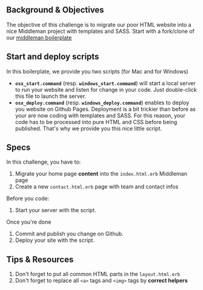 ## Background & Objectives

The objective of this challenge is to migrate our poor HTML website into a nice Middleman project with templates and SASS. Start with a fork/clone of our [middleman boilerplate](https://github.com/lewagon/middleman-boilerplate)

## Start and deploy scripts

In this boilerplate, we provide you two scripts (for Mac and for Windows)

- **`osx_start.command`** (resp. **`windows_start.command`**) will start a local server to run your website and listen for change in your code. Just double-click this file to launch the server.
- **`osx_deploy.command`** (resp. **`windows_deploy.command`**) enables to deploy you website on Github Pages. Deployment is a bit trickier than before as your are now coding with templates and SASS. For this reason, your code has to be processed into pure HTML and CSS before being published. That's why we provide you this nice little script.

## Specs

In this challenge, you have to:

1. Migrate your home page **content** into the `index.html.erb` Middleman page
1. Create a new `contact.html.erb` page with team and contact infos

Before you code:

1. Start your server with the script.

Once you're done

1. Commit and publish you change on Github.
1. Deploy your site with the script.

## Tips & Resources

1. Don't forget to put all common HTML parts in the `layout.html.erb`
1. Don't forget to replace all `<a>` tags and `<img>` tags by **correct helpers**
